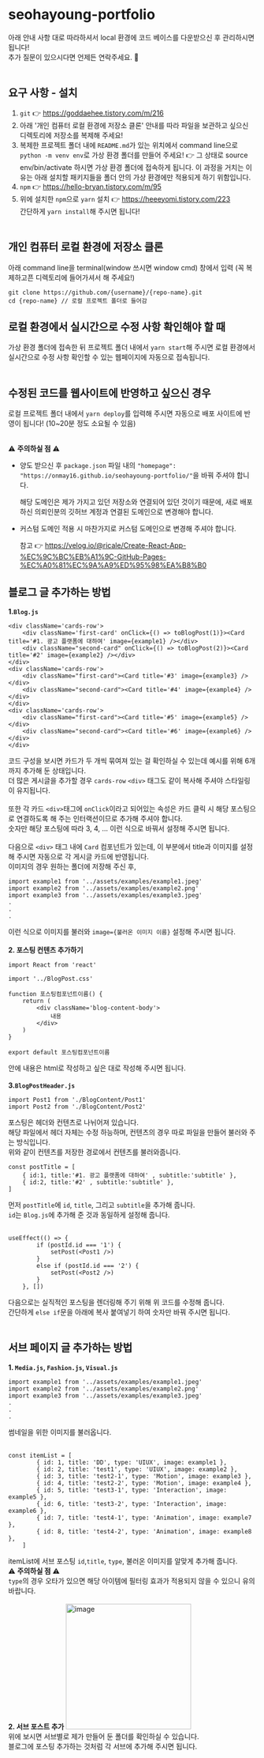 # seohayoung-portfolio

아래 안내 사항 대로 따라하셔서 local 환경에 코드 베이스를 다운받으신 후 관리하시면 됩니다!<br/>
추가 질문이 있으시다면 언제든 연락주세요. 🙂<br/><br/>

요구 사항 - 설치
-----
1. `git` 👉 https://goddaehee.tistory.com/m/216
2. 아래 '개인 컴퓨터 로컬 환경에 저장소 클론' 안내를 따라 파일을 보관하고 싶으신 디렉토리에 저장소를 복제해 주세요!
3. 복제한 프로젝트 폴더 내에 `README.md`가 있는 위치에서 command line으로 `python -m venv env`로 가상 환경 폴더를 만들어 주세요! 👉 그 상태로 source env/bin/activate 하시면 가상 환경 폴더에 접속하게 됩니다. 이 과정을 거치는 이유는 아래 설치할 패키지들을 폴더 안의 가상 환경에만 적용되게 하기 위함입니다.
4. `npm` 👉 https://hello-bryan.tistory.com/m/95
5. 위에 설치한 `npm`으로 `yarn` 설치 👉 https://heeeyomi.tistory.com/223<br/>
   간단하게 `yarn install`해 주시면 됩니다!<br/><br/>
   
개인 컴퓨터 로컬 환경에 저장소 클론
-----
아래 command line을 terminal(window 쓰시면 window cmd) 창에서 입력 (꼭 복제하고픈 디렉토리에 들어가셔서 해 주세요!)
```
git clone https://github.com/{username}/{repo-name}.git
cd {repo-name} // 로컬 프로젝트 폴더로 들어감 
```

로컬 환경에서 실시간으로 수정 사항 확인해야 할 때
-----
가상 환경 폴더에 접속한 뒤 프로젝트 폴더 내에서 `yarn start`해 주시면 로컬 환경에서 실시간으로 수정 사항 확인할 수 있는 웹페이지에 자동으로 접속됩니다.<br/><br/>


수정된 코드를 웹사이트에 반영하고 싶으신 경우
-----
로컬 프로젝트 폴더 내에서 `yarn deploy`를 입력해 주시면 자동으로 배포 사이트에 반영이 됩니다! (10~20분 정도 소요될 수 있음)<br/><br/>

⚠️ **주의하실 점** ⚠️
- 양도 받으신 후 `package.json` 파일 내의 `"homepage": "https://onmay16.github.io/seohayoung-portfolio/"`을 바꿔 주셔야 합니다.
  
   해당 도메인은 제가 가지고 있던 저장소와 연결되어 있던 것이기 때문에, 새로 배포하신 의뢰인분의 깃허브 계정과 연결된 도메인으로 변경해야 합니다.
- 커스텀 도메인 적용 시 마찬가지로 커스텀 도메인으로 변경해 주셔야 합니다.

   참고 👉 https://velog.io/@ricale/Create-React-App-%EC%9C%BC%EB%A1%9C-GitHub-Pages-%EC%A0%81%EC%9A%A9%ED%95%98%EA%B8%B0
   
블로그 글 추가하는 방법
-----
**1.`Blog.js`**
```
<div className='cards-row'>
    <div className='first-card' onClick={() => toBlogPost(1)}><Card title='#1. 광고 플랫폼에 대하여' image={example1} /></div>
    <div className="second-card" onClick={() => toBlogPost(2)}><Card title='#2' image={example2} /></div>
</div>
<div className='cards-row'>
    <div className="first-card"><Card title='#3' image={example3} /></div>
    <div className="second-card"><Card title='#4' image={example4} /></div>
</div>
<div className='cards-row'>
    <div className="first-card"><Card title='#5' image={example5} /></div>
    <div className="second-card"><Card title='#6' image={example6} /></div>
</div>
```
코드 구성을 보시면 카드가 두 개씩 묶여져 있는 걸 확인하실 수 있는데 예시를 위해 6개까지 추가해 둔 상태입니다.<br/>
더 많은 게시글을 추가할 경우 `cards-row` `<div>` 태그도 같이 복사해 주셔야 스타일링이 유지됩니다.<br/>
<br/>
또한 각 카드 `<div>`태그에 `onClick`이라고 되어있는 속성은 카드 클릭 시 해당 포스팅으로 연결하도록 해 주는 인터랙션이므로 추가해 주셔야 합니다.<br/>
숫자만 해당 포스팅에 따라 3, 4, ... 이런 식으로 바꿔서 설정해 주시면 됩니다.<br/>
<br/>
다음으로 `<div>` 태그 내에 `Card` 컴포넌트가 있는데, 이 부분에서 title과 이미지를 설정해 주시면 자동으로 각 게시글 카드에 반영됩니다.<br/>
이미지의 경우 원하는 폴더에 저장해 주신 후,
```
import example1 from '../assets/examples/example1.jpeg'
import example2 from '../assets/examples/example2.png'
import example3 from '../assets/examples/example3.jpeg'
.
.
.
```
이런 식으로 이미지를 불러와 `image={불러온 이미지 이름}` 설정해 주시면 됩니다.<br/>
<br/>
**2. 포스팅 컨텐츠 추가하기**
```
import React from 'react'

import '../BlogPost.css'

function 포스팅컴포넌트이름() {
    return (
        <div className='blog-content-body'>
            내용
        </div>
    )
}

export default 포스팅컴포넌트이름
```
안에 내용은 html로 작성하고 싶은 대로 작성해 주시면 됩니다.<br/>
<br/>
**3.`BlogPostHeader.js`**
```
import Post1 from './BlogContent/Post1'
import Post2 from './BlogContent/Post2'
```
포스팅은 헤더와 컨텐츠로 나뉘어져 있습니다.<br/>
해당 파일에서 헤더 자체는 수정 하능하며, 컨텐츠의 경우 따로 파일을 만들어 불러와 주는 방식입니다.<br/>
위와 같이 컨텐츠를 저장한 경로에서 컨텐츠를 불러와줍니다.<br/>
```
const postTitle = [
    { id:1, title:'#1. 광고 플랫폼에 대하여' , subtitle:'subtitle' },
    { id:2, title:'#2' , subtitle:'subtitle' },
]
```
먼저 `postTitle`에 `id`, `title`, 그리고 `subtitle`을 추가해 줍니다.<br/>
`id`는 `Blog.js`에 추가해 준 것과 동일하게 설정해 줍니다.<br/>
<br/>
```
useEffect(() => {
        if (postId.id === '1') {
            setPost(<Post1 />)
        }
        else if (postId.id === '2') {
            setPost(<Post2 />)
        }
    }, [])
```
다음으로는 실직적인 포스팅을 렌더링해 주기 위해 위 코드를 수정해 줍니다.<br/>
간단하게 `else if`문을 아래에 복사 붙여넣기 하여 숫자만 바꿔 주시면 됩니다.<br/>
<br/>

서브 페이지 글 추가하는 방법
-----
**1. `Media.js`, `Fashion.js`, `Visual.js`**
```
import example1 from '../assets/examples/example1.jpeg'
import example2 from '../assets/examples/example2.png'
import example3 from '../assets/examples/example3.jpeg'
.
.
.
```
썸네일을 위한 이미지를 불러옵니다.<br/>
<br/>
```
const itemList = [
        { id: 1, title: 'DD', type: 'UIUX', image: example1 },
        { id: 2, title: 'test1', type: 'UIUX', image: example2 },
        { id: 3, title: 'test2-1', type: 'Motion', image: example3 },
        { id: 4, title: 'test2-2', type: 'Motion', image: example4 },
        { id: 5, title: 'test3-1', type: 'Interaction', image: example5 },
        { id: 6, title: 'test3-2', type: 'Interaction', image: example6 },
        { id: 7, title: 'test4-1', type: 'Animation', image: example7 },
        { id: 8, title: 'test4-2', type: 'Animation', image: example8 },
    ]
```
itemList에 서브 포스팅 `id`,`title`, `type`, 불러온 이미지를 알맞게 추가해 줍니다.<br/>
⚠️ **주의하실 점** ⚠️<br/>
`type`의 경우 오타가 있으면 해당 아이템에 필터링 효과가 적용되지 않을 수 있으니 유의 바랍니다.<br/>
<br/>
**2. 서브 포스트 추가**
<img width="254" alt="image" src="https://user-images.githubusercontent.com/87830290/205415320-b58a3a64-efec-4031-8600-322747b6c32b.png"><br/>
위에 보시면 서브별로 제가 만들어 둔 폴더를 확인하실 수 있습니다.<br/>
블로그에 포스팅 추가하는 것처럼 각 서브에 추가해 주시면 됩니다.
